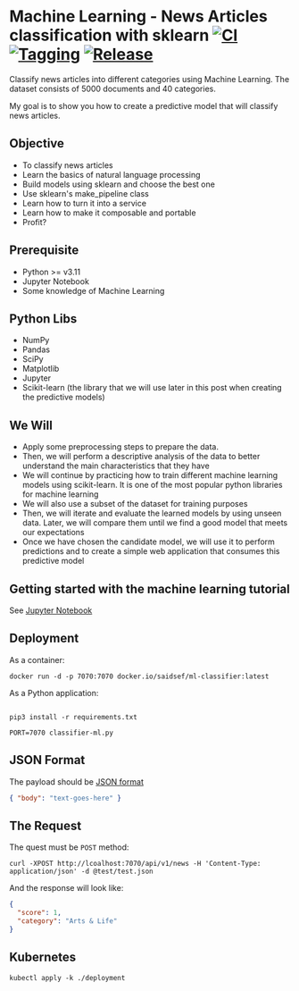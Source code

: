 # Machine Learning - News Articles classification with sklearn [![CI](https://github.com/saidsef/ml-classifier/actions/workflows/ci.yml/badge.svg)](#deployment) [![Tagging](https://github.com/saidsef/ml-classifier/actions/workflows/tagging.yml/badge.svg)](#deployment) [![Release](https://github.com/saidsef/ml-classifier/actions/workflows/release.yml/badge.svg)](#deployment)

Classify news articles into different categories using Machine Learning.  The dataset consists of 5000 documents and 40 categories.

My goal is to show you how to create a predictive model that will classify news articles.

## Objective

- To classify news articles
- Learn the basics of natural language processing
- Build models using sklearn and choose the best one
- Use sklearn's make_pipeline class
- Learn how to turn it into a service
- Learn how to make it composable and portable
- Profit?

## Prerequisite

- Python >= v3.11
- Jupyter Notebook
- Some knowledge of Machine Learning

## Python Libs

- NumPy
- Pandas
- SciPy
- Matplotlib
- Jupyter
- Scikit-learn (the library that we will use later in this post when creating the predictive models)

## We Will

- Apply some preprocessing steps to prepare the data.
- Then, we will perform a descriptive analysis of the data to better understand the main characteristics that they have
- We will continue by practicing how to train different machine learning models using scikit-learn. It is one of the most popular python libraries for machine learning
- We will also use a subset of the dataset for training purposes
- Then, we will iterate and evaluate the learned models by using unseen data. Later, we will compare them until we find a good model that meets our expectations
- Once we have chosen the candidate model, we will use it to perform predictions and to create a simple web application that consumes this predictive model

## Getting started with the machine learning tutorial

See [Jupyter Notebook](https://machinelearningmastery.com/start-here/)

## Deployment

As a container:

```shell
docker run -d -p 7070:7070 docker.io/saidsef/ml-classifier:latest
```

As a Python application:

```shell

pip3 install -r requirements.txt

PORT=7070 classifier-ml.py
```

## JSON Format

The payload should be [JSON format](test/test.json)

```json
{ "body": "text-goes-here" }
```

## The Request

The quest must be `POST` method:

```shell
curl -XPOST http://lcoalhost:7070/api/v1/news -H 'Content-Type: application/json' -d @test/test.json
```

And the response will look like:

```json
{
  "score": 1,
  "category": "Arts & Life"
}
```

## Kubernetes

```shell
kubectl apply -k ./deployment
```

